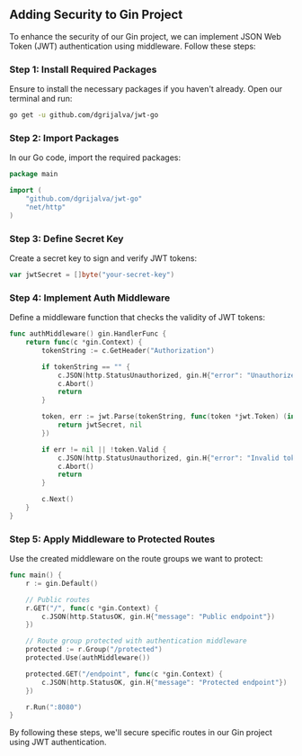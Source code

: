 ## Adding Security to Gin Project

To enhance the security of our Gin project, we can implement JSON Web Token (JWT) authentication using middleware. Follow these steps:

### Step 1: Install Required Packages

Ensure to install the necessary packages if you haven't already. Open our terminal and run:

```bash
go get -u github.com/dgrijalva/jwt-go
```

### Step 2: Import Packages

In our Go code, import the required packages:

```go
package main

import (
	"github.com/dgrijalva/jwt-go"
	"net/http"
)
```

### Step 3: Define Secret Key

Create a secret key to sign and verify JWT tokens:

```go
var jwtSecret = []byte("your-secret-key")
```

### Step 4: Implement Auth Middleware

Define a middleware function that checks the validity of JWT tokens:

```go
func authMiddleware() gin.HandlerFunc {
    return func(c *gin.Context) {
        tokenString := c.GetHeader("Authorization")

        if tokenString == "" {
            c.JSON(http.StatusUnauthorized, gin.H{"error": "Unauthorized"})
            c.Abort()
            return
        }

        token, err := jwt.Parse(tokenString, func(token *jwt.Token) (interface{}, error) {
            return jwtSecret, nil
        })

        if err != nil || !token.Valid {
            c.JSON(http.StatusUnauthorized, gin.H{"error": "Invalid token"})
            c.Abort()
            return
        }

        c.Next()
    }
}
```

### Step 5: Apply Middleware to Protected Routes

Use the created middleware on the route groups we want to protect:

```go
func main() {
    r := gin.Default()

    // Public routes
    r.GET("/", func(c *gin.Context) {
        c.JSON(http.StatusOK, gin.H{"message": "Public endpoint"})
    })

    // Route group protected with authentication middleware
    protected := r.Group("/protected")
    protected.Use(authMiddleware())

    protected.GET("/endpoint", func(c *gin.Context) {
        c.JSON(http.StatusOK, gin.H{"message": "Protected endpoint"})
    })

    r.Run(":8080")
}
```

By following these steps, we'll secure specific routes in our Gin project using JWT authentication.
